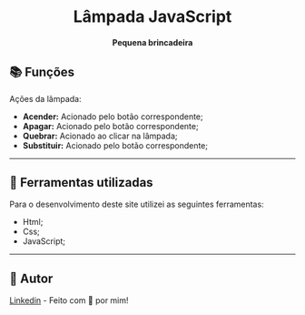 # <h1 align="center">Lâmpada JavaScript</h1>

<h4 align="center">Pequena brincadeira</h4>

## 📚 Funções

Ações da lâmpada:

- **Acender:** Acionado pelo botão correspondente;
- **Apagar:** Acionado pelo botão correspondente;
- **Quebrar:** Acionado ao clicar na lâmpada;
- **Substituir:** Acionado pelo botão correspondente;
---

## 💼 Ferramentas utilizadas

Para o desenvolvimento deste site utilizei as seguintes ferramentas:

- Html;
- Css;
- JavaScript;
---

<h2>🦄 Autor</h2>
<a color="blue" href="https://www.linkedin.com/in/dev-vanessamiranda/">Linkedin</a> - Feito com 💜 por mim!
